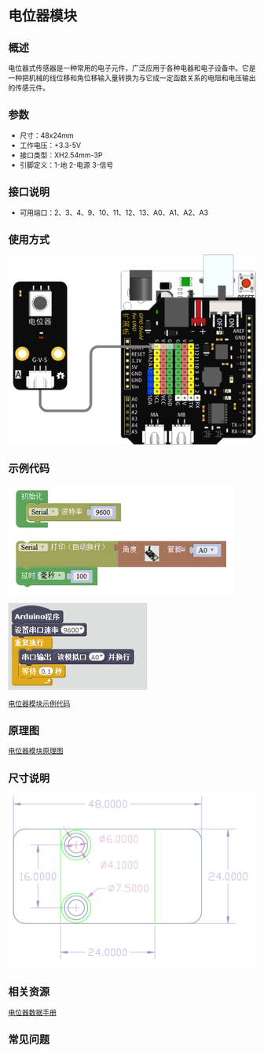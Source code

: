 # 电位器模块

## 概述

电位器式传感器是一种常用的电子元件，广泛应用于各种电器和电子设备中。它是一种把机械的线位移和角位移输入量转换为与它成一定函数关系的电阻和电压输出的传感元件。

## 参数

* 尺寸：48x24mm
* 工作电压：+3.3-5V
* 接口类型：XH2.54mm-3P
* 引脚定义：1-地 2-电源 3-信号

## 接口说明

* 可用端口：2、3、4、9、10、11、12、13、A0、A1、A2、A3

## 使用方式

![](../../.gitbook/assets/arduino-08.png)

## 示例代码

![](../../.gitbook/assets/arduino-75.png)

![](../../.gitbook/assets/arduino-53.png)

[电位器模块示例代码](http://www.haohaodada.com/show.php?id=956410)

## 原理图

[电位器模块原理图](https://github.com/Haohaodada-official/docs/blob/master/jiao-xue-chan-pin/pdf/yuan-li-tu/电位器模块.pdf)

## 尺寸说明

![](../../.gitbook/assets/arduino-01.png)

## 相关资源

[电位器数据手册](https://github.com/Haohaodada-official/docs/blob/master/jiao-xue-chan-pin/pdf/xin-pian-shuo-ming/电位器-电位器.PDF)

## 常见问题

